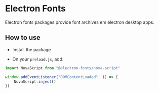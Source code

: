 # Electron Fonts

Electron fonts packages provide font archives em electron desktop apps.

## How to use

* Install the package

* On your `preload.js`, add:

```ts
import NovaScript from "@electron-fonts/nova-script"

window.addEventListener("DOMContentLoaded", () => {
    NovaScript.inject()
})
```